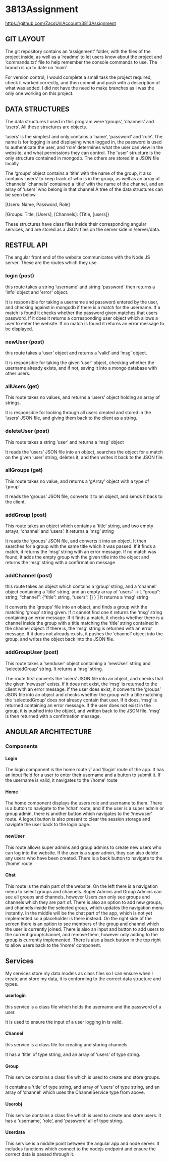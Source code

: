 # 3813Assignment
https://github.com/ZacsUniAccount/3813Assignment

## GIT LAYOUT
The git repository contains an ‘assignment’ folder, with the files of the project inside, as well as a ‘readme’ to let users know about the project and ‘commands.txt’ file to help remember the console commands to use. The branch is up to date on ‘main’. 

For version control, I would complete a small task the project required, check it worked correctly, and then commit and push with a description of what was added. I did not have the need to make branches as I was the only one working on this project.

## DATA STRUCTURES
The data structures I used in this program were ‘groups’, ‘channels’ and ‘users’. 
All these structures are objects.

‘users’ is the simplest and only contains a ‘name’, 'password’ and ‘role’. The name is for logging in and displaying when logged in, the password is used to authenticate the user, and ‘role’ determines what the user can view in the website, and what permissions they can control. The 'user' structure is the only structure contained in mongodb. The others are stored in a JSON file locally
 
The ‘groups’ object contains a ‘title’ with the name of the group, it also contains ‘users’ to keep track of who is in the group, as well as an array of ‘channels’
‘channels’ contained a ‘title’ with the name of the channel, and an array of ‘users’ who belong in that channel
A tree of the data structures can be seen below

[Users:	Name, Password, Role]

[Groups: Title, [Users], [Channels]: {Title, [users]}

These structures have class files inside their corresponding angular services, and are stored as a JSON files on the server side in /server/data.



## RESTFUL API
The angular front end of the website communicates with the Node.JS server. These are the routes which they use.

### login (post)
this route takes a string ‘username’ and string 'password' then returns a 'info’ object and 'error' object.

It is responsible for taking a username and password entered by the user, and checking against in mongodb if there is a match for the username. If a match is found it checks whether the password given matches that users password. If it does it returns a corresponding user object which allows a user to enter the website. If no match is found it returns an error message to be displayed. 
### newUser (post)
this route takes a ‘user’ object and returns a ‘valid’ and ‘msg’ object.

It is responsible for taking the given ‘user’ object, checking whether the username already exists, and if not, saving it into a mongo database with other users. 
### allUsers (get)
This route takes no values, and returns a ‘users’ object holding an array of strings.

It is responsible for looking through all users created and stored in the ‘users’ JSON file, and giving them back to the client as a string.

### deleteUser (post)
This route takes a string ‘user’ and returns a ‘msg’ object

It reads the ‘users’ JSON file into an object, searches the object for a match on the given ‘user’ string, deletes it, and then writes it back to the JSON file.
### allGroups (get)
This route takes no value, and returns a ‘gArray’ object with a type of ‘group’

It reads the ‘groups’ JSON file, converts it to an object, and sends it back to the client.

### addGroup (post)
This route takes an object which contains a ‘title’ string, and two empty arrays; ‘channel’ and ‘users’. It returns a ‘msg’ string

It reads the ‘groups’ JSON file, and converts it into an object. It then searches for a group with the same title which it was passed. If it finds a match, it returns the ‘msg’ string with an error message. If no match was found, it adds the empty group with the given title into the object and returns the ‘msg’ string with a confirmation message

### addChannel (post)
this route takes an object which contains a ‘group’ string, and a ‘channel’ object containing a ‘title’ string, and an empty array of ‘users’. -> [ “group”: string, “channel”: {“title”: string, “users”: [] } ] It returns a ‘msg’ string

It converts the ‘groups’ file into an object, and finds a group with the matching ‘group’ string given. If it cannot find one it returns the ‘msg’ string containing an error message. If it finds a match, it checks whether there is a channel inside the group with a title matching the ‘title’ string contained in the channel object. If there is, the ‘msg’ string is returned with an error message. If it does not already exists, it pushes the ‘channel’ object into the group, and writes the object back into the JSON file.
### addGroupUser (post)
This route takes a ‘senduser’ object containing a ‘newUser’ string and ‘selectedGroup’ string. It returns a ‘msg’ string.

The route first converts the ‘users’ JSON file into an object, and checks that the given ‘newuser’ exists. If it does not exist, the ‘msg’ is returned to the client with an error message. If the user does exist, it converts the ‘groups’ JSON file into an object and checks whether the group with a title matching the ‘selectedGroup’ does not already contain that user. If it does, ‘msg’ is returned containing an error message. If the user does not exist in the group, it is pushed into the object, and written back to the JSON file. ‘msg’ is then returned with a confirmation message.


## ANGULAR ARCHITECTURE
### Components
#### Login
The login component is the home route ‘/’ and ‘/login’ route of the app. It has an input field for a user to enter their username and a button to submit it. If the username is valid, it navigates to the ‘/home’ route
#### Home 
The home component displays the users role and username to them. There is a button to navigate to the ‘/chat’ route, and if the user is a super admin or group admin, there is another button which navigates to the ‘/newuser’ route. A logout button is also present to clear the session storage and navigate the user back to the login page.
#### newUser
This route allows super admins and group admins to create new users who can log into the website. If the user is a super admin, they can also delete any users who have been created. There is a back button to navigate to the ‘/home’ route.
#### Chat
This route is the main part of the website. On the left there is a navigation menu to select groups and channels. Super Admins and Group Admins can see all groups and channels, however Users can only see groups and channels which they are part of. There is also an option to add new groups, and channels inside the selected group, which updates the navigation menu instantly. In the middle will be the chat part of the app, which is not yet implemented so a placeholder is there instead. On the right side of the screen there is an option to see members of the group and channel which the user is currently joined. There is also an input and button to add users to the current group/channel, and remove them, however only adding to the group is currently implemented. There is also a back button in the top right to allow users back to the ‘/home’ component.

## Services
My services store my data models as class files so I can ensure when I create and store my data, it is conforming to the correct data structure and types.
#### userlogin
this service is a class file which holds the username and the password of a user.

 It is used to ensure the input of a user logging in is valid.
#### Channel
this service is a class file for creating and storing channels. 

It has a ‘title’ of type string, and an array of ‘users’ of type string.
#### Group
This service contains a class file which is used to create and store groups. 

It contains a ‘title’ of type string, and array of ‘users’ of type string, and an array of ‘channel’ which uses the ChannelService type from above.
#### Userobj
This service contains a class file which is used to create and store users. It has a ‘username’, ‘role’, and 'password’ all of type string.

#### Userdata
This service is a middle point between the angular app and node server. It includes functions which connect to the nodejs endpoint and ensure the correct data is passed through it.
